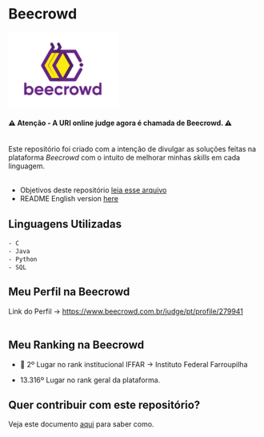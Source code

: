 
 # Beecrowd

 <img src="foto/bee.png" width="220" height="150"> 

 #### <b> :warning: Atenção - A URI online judge agora é chamada de Beecrowd.</b> :warning:
<br>
Este repositório foi criado com a intenção de divulgar as soluções feitas na plataforma <i>Beecrowd</i> com o intuito de melhorar minhas <i>skills</i> em cada linguagem.
<br>
<br>

  - Objetivos deste repositório [leia esse arquivo](https://github.com/jocelinoFG017/URI-online-judge-solutions/blame/master/Objetivos.md)
  - README English version [here](https://github.com/jocelinoFG017/URI-online-judge-solutions/blame/master/ReadmeENGLISH.md)

## Linguagens Utilizadas 
    - C
    - Java
    - Python
    - SQL

##  Meu Perfil na Beecrowd
Link do Perfil -> https://www.beecrowd.com.br/judge/pt/profile/279941
<br>
<br>

## Meu Ranking na Beecrowd
  
 - :2nd_place_medal:  2º Lugar no rank institucional IFFAR -> Instituto Federal Farroupilha


 - 13.316º Lugar no rank geral da plataforma.

  <h2>Quer contribuir com este repositório? </h2>
  
  Veja este documento [aqui](https://github.com/jocelinoFG017/URI-online-judge-solutions/blame/master/CONTRIBUTING.md) para saber como.